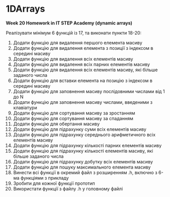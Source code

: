 # 1DArrays
**Week 20 Homework in IT STEP Academy (dynamic arrays)**

Реалізувати мінімум 6 функцій із 17, та виконати пункти 18-20:

1. Додати функцію для видалення першого елемента масиву
2. Додати функцію для видалення елемента з позиції з індексом в середині масиву
3. Додати функцію для видалення всіх елементів масиву
4. Додати функцію для видалення всіх парних елементів масиву
5. Додати функцію для видалення всіх елементів масиву, які більше заданого числа
6. Додати функцію для вставки елемента на позицію з індексом в середині масиву
7. Додати функцію для заповнення масиву послідовними числами від 1 до N
8. Додати функцію для заповнення масиву числами, введеними з клавіатури
9. Додати функцію для сортування масиву за зростанням
10. Додати функцію для сортування масиву за спаданням
11. Додати функцію для обертання масиву
12. Додати функцію для підрахунку суми всіх елементів масиву
13. Додати функцію для підрахунку середнього арифметичного всіх елементів масиву
14. Додати функцію для підрахунку кількості парних елементів масиву
15. Додати функцію для підрахунку кількості елементів масиву, які більше заданого числа
16. Додати функцію для підрахунку добутку всіх елементів масиву
17. Додати функцію для пошуку максимального елемента масиву
18. Винести всі функції в окремий файл з розширенням .h, включно з 6-ма функціями з прикладу
19. Зробити для кожної функції прототип
20. Використати функції з файлу .h у головному файлі

